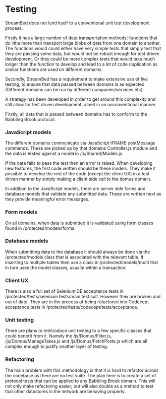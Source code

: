 # Testing

StreamBed does not lend itself to a conventional unit test development process.

Firstly it has a large number of data transportation methods; functions that do little more than transport large blobs of data from one domain to another. The functions would could either have very simple tests that simply test that they are passing some data, but would not be robust enough for test driven development. Or they could be more complex tests that would take much longer than the function to develop and lead to a lot of code duplication as similar functions are used on different domains.

Secondly, StreamBed has a requirement to make extensive use of live testing, to ensure that data passed between domains is as expected (Different domains can be run by different companies/services etc).

A strategy has been developed in order to get around this complexity and still allow for test driven development, albeit in an unconventional manner.

Firstly, all data that is passed between domains has to conform to the Babbling Brook protocol.

### JavaScript models

The different domains communicate via JavaScript IFRAME postMessage commands. These are picked up by that domains Controller.js module and the data is tested against a model in /js/Shared/Models.js

If the data fails to pass the test then an error is raised.  When developing new features, the first code written should be these models. They make it possible to develop the rest of the code (except the client UX) in a test driven manner by simply making a client side call to the domus domain.

In addition to the JavaScript models, there are server side forms and database models that validate any submitted data. These are written next as they provide meaningful error messages.

### Form models

On all domains, when data is submitted it is validated using form classes found in /protected/models/forms.

### Database models

When submitting data to the database it should always be done via the /protected/models class that is associated with the relevant table. If inserting to multiple tables then use a class in /protected/models/multi that in turn uses the model classes, usually within a transaction.

### Client UX

There is also a full set of SeleniumIDE acceptance tests in /protected/tests/selenium tests/main test suit. However they are broken and out of date. They are in the process of being refactored into Codecept acceptance tests in /protected/tests/codecept/tests/acceptance.

### Unit testing

There are plans to reintroduce unit testing to a few specific classes that could benefit from it. Namely the /js/Domus/Filter.js, /js/Domus/ManageTakes.js and /js/Domus/FetchPosts.js which are all complex enough to justify another layer of testing.

### Refactoring

The main problem with this methodology is that it is hard to refactor across the codebase as there are no test suite. The plan here is to create a set of protocol tests that can be applied to any Babbling Brook domain. This will not only make refactoring easier, but will also double as a method to test that other datastores in the network are behaving properly.
